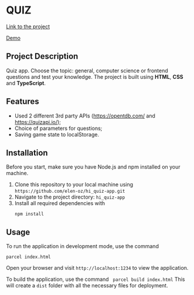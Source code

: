# QUIZ

[Link to the project](https://lovely-gingersnap-604e31.netlify.app/)

[Demo](https://6575a15f458d37117e441aae--jazzy-sundae-cb12e4.netlify.app/)

## Project Description

Quiz app. Choose the topic: general, computer science or frontend questions and test your knowledge. The project is built using **HTML**, **CSS** and **TypeScript**.

## Features

- Used 2 different 3rd party APIs (https://opentdb.com/ and https://quizapi.io/);
- Choice of parameters for questions;
- Saving game state to localStorage.

## Installation

Before you start, make sure you have Node.js and npm installed on your machine.

1. Clone this repository to your local machine using `https://github.com/elen-oz/hi_quiz-app.git`
2. Navigate to the project directory: `hi_quiz-app`
3. Install all required dependencies with
   ```
   npm install
   ```

## Usage

To run the application in development mode, use the command

```
parcel index.html
```

Open your browser and visit `http://localhost:1234` to view the application.

To build the application, use the command `
parcel build index.html`
This will create a `dist` folder with all the necessary files for deployment.
